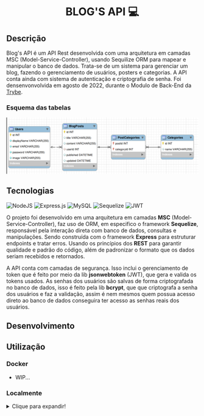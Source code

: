 <h1 align="center">BLOG'S API 💻</h1>

## Descrição
Blog's API é um API Rest desenvolvida com uma arquitetura em camadas MSC (Model-Service-Controller), usando Sequilize ORM para mapear e manipular o banco de dados. Trata-se de um sistema para gerenciar um blog, fazendo o gerenciamento de usuários, posters e categorias. A API conta ainda com sistema de autenticação e criptografia de senha. Foi densenvonvolvida em agosto de 2022, durante o Modulo de Back-End da [Trybe](https://www.betrybe.com/).

### Esquema das tabelas
![image](./images/der.png)

## Tecnologias
![NodeJS](https://img.shields.io/badge/Node.js-339933?style=for-the-badge&logo=nodedotjs&logoColor=white)
![Express.js](https://img.shields.io/badge/Express.js-000000?style=for-the-badge&logo=express&logoColor=white)
![MySQL](https://img.shields.io/badge/mysql-%2300f.svg?style=for-the-badge&logo=mysql&logoColor=white)
![Sequelize](https://img.shields.io/badge/Sequelize-52B0E7?style=for-the-badge&logo=Sequelize&logoColor=white)
![JWT](https://img.shields.io/badge/JWT-black?style=for-the-badge&logo=JSON%20web%20tokens)

O projeto foi desenvolvido em uma arquitetura em camadas **MSC** (Model-Service-Controller), faz uso de ORM, em especifico o framework **Sequelize**, responsável pela interação direta com banco de dados, consultas e manipulações. Sendo construída com o framework **Express** para estruturar endpoints e tratar erros. Usando os princípios dos **REST** para garantir qualidade e padrão do código, além de padronizar o formato que os dados seriam recebidos e retornados.

A API conta com camadas de segurança. Isso inclui o gerenciamento de token que é feito por meio da lib **jsonwebtoken** (JWT), que gera e valida os tokens usados. As senhas dos usuários são salvas de forma criptografada no banco de dados, isso é feito pela lib **bcrypt**, que que criptografa a senha dos usuários e faz a validação, assim é nem mesmos quem possua acesso direto ao banco de dados conseguira ter acesso as senhas reais dos usuários.

## Desenvolvimento

## Utilização

### Docker
  - WIP...
<!-- <details>
  <summary>Clique para expandir!</summary>
</details> -->

### Localmente
<details>
  <summary>Clique para expandir!</summary>

- Para rodar o projeto desta forma, obrigatoriamente você deve ter o `node` instalado em seu computador.
- É necessário ter o MySQL sendo executado
- Caso não possua o banco de dados criado ainda, user o comando `npm run create`
- ✨ **Dica:** Para povoar o banco de dados, execute o comando `npm run seed`

1. Clone o projeto e entre no diretório
  ```
    git clone git@github.com:JeffersonSimplicio/project-blogs-api.git
    cd project-blogs-api
  ```
2. Instale as dependências
  ```
    npm i
  ```
3. Renomeie o arquivo `.env.example` para `.env` e edite os dados para os da sua maquina
  
4. Inicie a aplicação
  ```
    npm start
  ```
</details>
